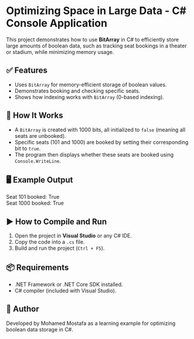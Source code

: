 # Optimizing Space in Large Data - C# Console Application  
This project demonstrates how to use **BitArray** in C# to efficiently store large amounts of boolean data, such as tracking seat bookings in a theater or stadium, while minimizing memory usage.  
## ✅ Features  
- Uses `BitArray` for memory-efficient storage of boolean values.  
- Demonstrates booking and checking specific seats.  
- Shows how indexing works with `BitArray` (0-based indexing).  
## 🧠 How It Works  
- A `BitArray` is created with 1000 bits, all initialized to `false` (meaning all seats are unbooked).  
- Specific seats (101 and 1000) are booked by setting their corresponding bit to `true`.  
- The program then displays whether these seats are booked using `Console.WriteLine`.  
## 🖥 Example Output  
Seat 101 booked: True  
Seat 1000 booked: True  
## ▶️ How to Compile and Run  
1. Open the project in **Visual Studio** or any C# IDE.  
2. Copy the code into a `.cs` file.  
3. Build and run the project (`Ctrl + F5`).  
## 📦 Requirements  
- .NET Framework or .NET Core SDK installed.  
- C# compiler (included with Visual Studio).  
## 👤 Author  
Developed by Mohamed Mostafa as a learning example for optimizing boolean data storage in C#.  
